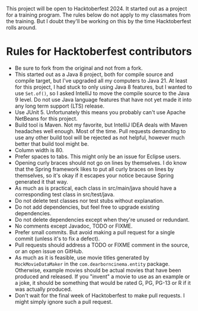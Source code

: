 This project will be open to Hacktoberfest 2024. It started out as a project for
a training program. The rules below do not apply to my classmates from the
training. But I doubt they'll be working on this by the time Hacktoberfest rolls
around.

# Rules for Hacktoberfest contributors

* Be sure to fork from the original and not from a fork.
* This started out as a Java 8 project, both for compile source and compile 
  target, but I've upgraded all my computers to Java 21. At least for this 
  project, I had stuck to only using Java 8 features, but I wanted to use 
 `Set.of()`, so I asked IntelliJ to move the compile source to the Java 9 level.
  Do not use Java language features that have not yet made it into any long term 
  support (LTS) release.
* Use JUnit 5. Unfortunately this means you probably can't use Apache NetBeans
  for this project.
* Build tool is Maven. Not my favorite, but IntelliJ IDEA deals with Maven
  headaches well enough. Most of the time. Pull requests demanding to use any 
  other build tool will be rejected as not helpful, however much better that 
  build tool might be.
* Column width is 80.
* Prefer spaces to tabs. This might only be an issue for Eclipse users.
* Opening curly braces should not go on lines by themselves. I do know that the
  Spring framework likes to put all curly braces on lines by themselves, so it's
  okay if it escapes your notice because Spring generated it that way.
* As much as is practical, each class in src/main/java should have a
  corresponding test class in src/test/java.
* Do not delete test classes nor test stubs without explanation.
* Do not add dependencies, but feel free to upgrade existing dependencies.
* Do not delete dependencies except when they're unused or redundant.
* No comments except Javadoc, TODO or FIXME.
* Prefer small commits. But avoid making a pull request for a single commit
  (unless it's to fix a defect).
* Pull requests should address a TODO or FIXME comment in the source, or an open
  issue on GitHub.
* As much as it is feasible, use movie titles generated by `MockMovieDataMaker` 
  in the `com.dearborncinema.entity` package. Otherwise, example movies should 
  be actual movies that have been produced and released. If you "invent" a movie 
  to use as an example or a joke, it should be something that would be rated G, 
  PG, PG-13 or R if it was actually produced.
* Don't wait for the final week of Hacktoberfest to make pull requests. I might 
  simply ignore such a pull request.
